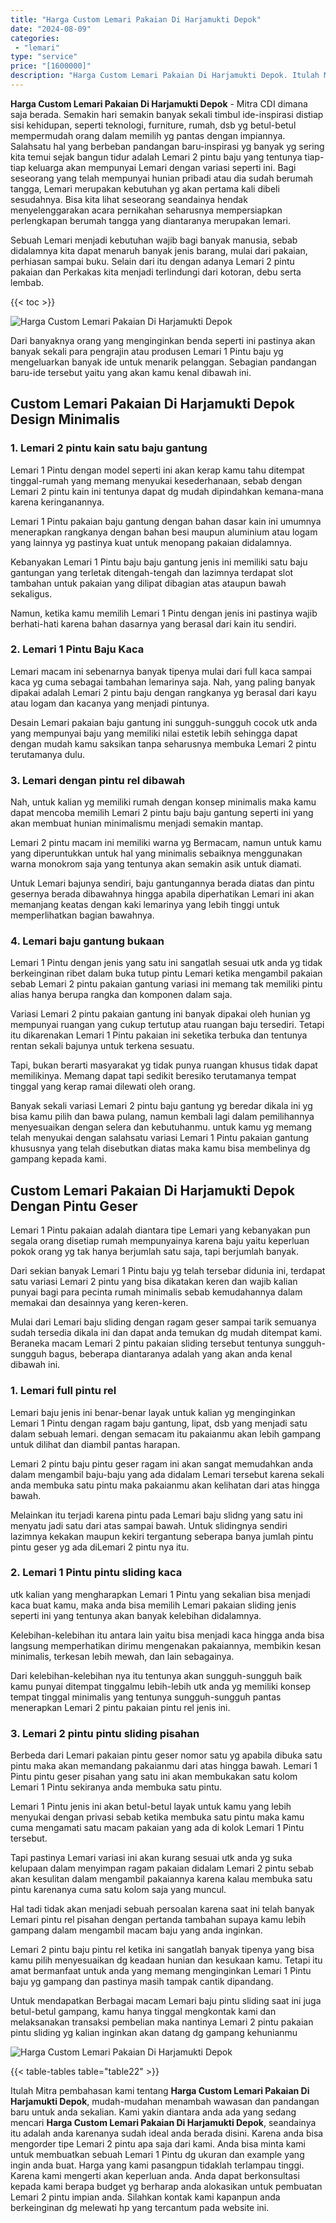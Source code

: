 ```yaml
---
title: "Harga Custom Lemari Pakaian Di Harjamukti Depok"
date: "2024-08-09"
categories:
 - "lemari"
type: "service"
price: "[1600000]"
description: "Harga Custom Lemari Pakaian Di Harjamukti Depok. Itulah Mitra pembahasan kami tentang **Harga Custom Lemari Pakaian Di Harjamukti Depok**, mudah-mudahan mena..."
---
```


**Harga Custom Lemari Pakaian Di Harjamukti Depok** - Mitra CDI dimana saja berada. Semakin hari semakin banyak sekali timbul ide-inspirasi distiap sisi kehidupan, seperti teknologi, furniture, rumah, dsb yg betul-betul mempermudah orang dalam memilih yg pantas dengan impiannya. Salahsatu hal yang berbeban pandangan baru-inspirasi yg banyak yg sering kita temui sejak bangun tidur adalah Lemari 2 pintu baju yang tentunya tiap-tiap keluarga akan mempunyai Lemari dengan variasi seperti ini. Bagi seseorang yang telah mempunyai hunian pribadi atau dia sudah berumah tangga, Lemari merupakan kebutuhan yg akan pertama kali dibeli sesudahnya. Bisa kita lihat seseorang seandainya hendak menyelenggarakan acara pernikahan seharusnya mempersiapkan perlengkapan berumah tangga yang diantaranya merupakan lemari.

Sebuah Lemari menjadi kebutuhan wajib bagi banyak manusia, sebab didalamnya kita dapat menaruh banyak jenis barang, mulai dari pakaian, perhiasan sampai buku. Selain dari itu dengan adanya Lemari 2 pintu pakaian dan Perkakas kita menjadi terlindungi dari kotoran, debu serta lembab.

{{< toc >}}

![Harga Custom Lemari Pakaian Di Harjamukti Depok](/images/mebel/lemari-umum-001.jpg)

Dari banyaknya orang yang menginginkan benda seperti ini pastinya akan banyak sekali para pengrajin atau produsen Lemari 1 Pintu baju yg mengeluarkan banyak ide untuk menarik pelanggan. Sebagian pandangan baru-ide tersebut yaitu yang akan kamu kenal dibawah ini.

## Custom Lemari Pakaian Di Harjamukti Depok Design Minimalis

### 1\. Lemari 2 pintu kain satu baju gantung

Lemari 1 Pintu dengan model seperti ini akan kerap kamu tahu ditempat tinggal-rumah yang memang menyukai kesederhanaan, sebab dengan Lemari 2 pintu kain ini tentunya dapat dg mudah dipindahkan kemana-mana karena keringanannya.

Lemari 1 Pintu pakaian baju gantung dengan bahan dasar kain ini umumnya menerapkan rangkanya dengan bahan besi maupun aluminium atau logam yang lainnya yg pastinya kuat untuk menopang pakaian didalamnya.

Kebanyakan Lemari 1 Pintu baju baju gantung jenis ini memiliki satu baju gantungan yang terletak ditengah-tengah dan lazimnya terdapat slot tambahan untuk pakaian yang dilipat dibagian atas ataupun bawah sekaligus.

Namun, ketika kamu memilih Lemari 1 Pintu dengan jenis ini pastinya wajib berhati-hati karena bahan dasarnya yang berasal dari kain itu sendiri.

### 2\. Lemari 1 Pintu Baju Kaca

Lemari macam ini sebenarnya banyak tipenya mulai dari full kaca sampai kaca yg cuma sebagai tambahan lemarinya saja. Nah, yang paling banyak dipakai adalah Lemari 2 pintu baju dengan rangkanya yg berasal dari kayu atau logam dan kacanya yang menjadi pintunya.

Desain Lemari pakaian baju gantung ini sungguh-sungguh cocok utk anda yang mempunyai baju yang memiliki nilai estetik lebih sehingga dapat dengan mudah kamu saksikan tanpa seharusnya membuka Lemari 2 pintu terutamanya dulu.

### 3\. Lemari dengan pintu rel dibawah

Nah, untuk kalian yg memiliki rumah dengan konsep minimalis maka kamu dapat mencoba memilih Lemari 2 pintu baju baju gantung seperti ini yang akan membuat hunian minimalismu menjadi semakin mantap.

Lemari 2 pintu macam ini memiliki warna yg Bermacam, namun untuk kamu yang diperuntukkan untuk hal yang minimalis sebaiknya menggunakan warna monokrom saja yang tentunya akan semakin asik untuk diamati.

Untuk Lemari bajunya sendiri, baju gantungannya berada diatas dan pintu gesernya berada dibawahnya hingga apabila diperhatikan Lemari ini akan memanjang keatas dengan kaki lemarinya yang lebih tinggi untuk memperlihatkan bagian bawahnya.

### 4\. Lemari baju gantung bukaan

Lemari 1 Pintu dengan jenis yang satu ini sangatlah sesuai utk anda yg tidak berkeinginan ribet dalam buka tutup pintu Lemari ketika mengambil pakaian sebab Lemari 2 pintu pakaian gantung variasi ini memang tak memiliki pintu alias hanya berupa rangka dan komponen dalam saja.

Variasi Lemari 2 pintu pakaian gantung ini banyak dipakai oleh hunian yg mempunyai ruangan yang cukup tertutup atau ruangan baju tersediri. Tetapi itu dikarenakan Lemari 1 Pintu pakaian ini seketika terbuka dan tentunya rentan sekali bajunya untuk terkena sesuatu.

Tapi, bukan berarti masyarakat yg tidak punya ruangan khusus tidak dapat memilikinya. Memang dapat tapi sedikit beresiko terutamanya tempat tinggal yang kerap ramai dilewati oleh orang.

Banyak sekali variasi Lemari 2 pintu baju gantung yg beredar dikala ini yg bisa kamu pilih dan bawa pulang, namun kembali lagi dalam pemilihannya menyesuaikan dengan selera dan kebutuhanmu. untuk kamu yg memang telah menyukai dengan salahsatu variasi Lemari 1 Pintu pakaian gantung khususnya yang telah disebutkan diatas maka kamu bisa membelinya dg gampang kepada kami.

## Custom Lemari Pakaian Di Harjamukti Depok Dengan Pintu Geser

Lemari 1 Pintu pakaian adalah diantara tipe Lemari yang kebanyakan pun segala orang disetiap rumah mempunyainya karena baju yaitu keperluan pokok orang yg tak hanya berjumlah satu saja, tapi berjumlah banyak.

Dari sekian banyak Lemari 1 Pintu baju yg telah tersebar didunia ini, terdapat satu variasi Lemari 2 pintu yang bisa dikatakan keren dan wajib kalian punyai bagi para pecinta rumah minimalis sebab kemudahannya dalam memakai dan desainnya yang keren-keren.

Mulai dari Lemari baju sliding dengan ragam geser sampai tarik semuanya sudah tersedia dikala ini dan dapat anda temukan dg mudah ditempat kami. Beraneka macam Lemari 2 pintu pakaian sliding tersebut tentunya sungguh-sungguh bagus, beberapa diantaranya adalah yang akan anda kenal dibawah ini.

### 1\. Lemari full pintu rel

Lemari baju jenis ini benar-benar layak untuk kalian yg menginginkan Lemari 1 Pintu dengan ragam baju gantung, lipat, dsb yang menjadi satu dalam sebuah lemari. dengan semacam itu pakaianmu akan lebih gampang untuk dilihat dan diambil pantas harapan.

Lemari 2 pintu baju pintu geser ragam ini akan sangat memudahkan anda dalam mengambil baju-baju yang ada didalam Lemari tersebut karena sekali anda membuka satu pintu maka pakaianmu akan kelihatan dari atas hingga bawah.

Melainkan itu terjadi karena pintu pada Lemari baju slidng yang satu ini menyatu jadi satu dari atas sampai bawah. Untuk slidingnya sendiri lazimnya kekakan maupun kekiri tergantung seberapa banya jumlah pintu pintu geser yg ada diLemari 2 pintu nya itu.

### 2\. Lemari 1 Pintu pintu sliding kaca

utk kalian yang mengharapkan Lemari 1 Pintu yang sekalian bisa menjadi kaca buat kamu, maka anda bisa memilih Lemari pakaian sliding jenis seperti ini yang tentunya akan banyak kelebihan didalamnya.

Kelebihan-kelebihan itu antara lain yaitu bisa menjadi kaca hingga anda bisa langsung memperhatikan dirimu mengenakan pakaiannya, membikin kesan minimalis, terkesan lebih mewah, dan lain sebagainya.

Dari kelebihan-kelebihan nya itu tentunya akan sungguh-sungguh baik kamu punyai ditempat tinggalmu lebih-lebih utk anda yg memiliki konsep tempat tinggal minimalis yang tentunya sungguh-sungguh pantas menerapkan Lemari 2 pintu pakaian pintu rel jenis ini.

### 3\. Lemari 2 pintu pintu sliding pisahan

Berbeda dari Lemari pakaian pintu geser nomor satu yg apabila dibuka satu pintu maka akan memandang pakaianmu dari atas hingga bawah. Lemari 1 Pintu pintu geser pisahan yang satu ini akan membukakan satu kolom Lemari 1 Pintu sekiranya anda membuka satu pintu.

Lemari 1 Pintu jenis ini akan betul-betul layak untuk kamu yang lebih menyukai dengan privasi sebab ketika membuka satu pintu maka kamu cuma mengamati satu macam pakaian yang ada di kolok Lemari 1 Pintu tersebut.

Tapi pastinya Lemari variasi ini akan kurang sesuai utk anda yg suka kelupaan dalam menyimpan ragam pakaian didalam Lemari 2 pintu sebab akan kesulitan dalam mengambil pakaiannya karena kalau membuka satu pintu karenanya cuma satu kolom saja yang muncul.

Hal tadi tidak akan menjadi sebuah persoalan karena saat ini telah banyak Lemari pintu rel pisahan dengan pertanda tambahan supaya kamu lebih gampang dalam mengambil macam baju yang anda inginkan.

Lemari 2 pintu baju pintu rel ketika ini sangatlah banyak tipenya yang bisa kamu pilih menyesuaikan dg keadaan hunian dan kesukaan kamu. Tetapi itu amat bermanfaat untuk anda yang memang menginginkan Lemari 1 Pintu baju yg gampang dan pastinya masih tampak cantik dipandang.

Untuk mendapatkan Berbagai macam Lemari baju pintu sliding saat ini juga betul-betul gampang, kamu hanya tinggal mengkontak kami dan melaksanakan transaksi pembelian maka nantinya Lemari 2 pintu pakaian pintu sliding yg kalian inginkan akan datang dg gampang kehunianmu

![Harga Custom Lemari Pakaian Di Harjamukti Depok](/images/mebel/lemari-buku-012.jpg)

{{< table-tables table="table22" >}}

Itulah Mitra pembahasan kami tentang **Harga Custom Lemari Pakaian Di Harjamukti Depok**, mudah-mudahan menambah wawasan dan pandangan baru untuk anda sekalian. Kami yakin diantara anda ada yang sedang mencari **Harga Custom Lemari Pakaian Di Harjamukti Depok**, seandainya itu adalah anda karenanya sudah ideal anda berada disini. Karena anda bisa mengorder tipe Lemari 2 pintu apa saja dari kami. Anda bisa minta kami untuk membuatkan sebuah Lemari 1 Pintu dg ukuran dan example yang ingin anda buat. Harga yang kami pasangpun tidaklah terlampau tinggi. Karena kami mengerti akan keperluan anda. Anda dapat berkonsultasi kepada kami berapa budget yg berharap anda alokasikan untuk pembuatan Lemari 2 pintu impian anda. Silahkan kontak kami kapanpun anda berkeinginan dg melewati hp yang tercantum pada website ini.
